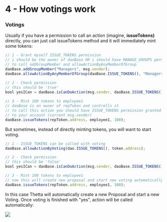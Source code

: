 # 4 - How votings work

### Votings

Usually if you have a permission to call an action \(imagine, **issueTokens\)** directly, you can just call issueTokens method and it will immediately mint some tokens:

```javascript
// 1 - Grant myself ISSUE_TOKENS permission
// i should be the owner of daoBase OR i should have MANAGE_GROUPS permission
// to call addGroupMember and allowActionByAnyMemberOfGroup
daoBase.addGroupMember("Managers", msg.sender);
daoBase.allowActionByAnyMemberOfGroup(daoBase.ISSUE_TOKENS(), "Managers");

// 2 - Check permission 
// this should be 'true'
bool yesICan = daoBase.isCanDoAction(msg.sender, daoBase.ISSUE_TOKENS());
 
// 3 - Mint 100 tokens to employee1
// daoBase is an owner of repToken and controlls it
// to call this action you should have ISSUE_TOKENS permission granted
// to your account (current msg.sender)
daoBase.issueTokens(repToken.address, employee1, 100);
```

But sometimes, instead of directly minting tokens, you will want to start voting.

```javascript
// 1 - ISSUE_TOKENS can be called with voting
daoBase.allowActionByVoting(dao.ISSUE_TOKENS(), token.address);

// 2 - Check permission 
// this should be 'false'
bool yesICan = daoBase.isCanDoAction(msg.sender, daoBase.ISSUE_TOKENS());

// 3 - Mint 100 tokens to employee1
// now this will create new proposal and start new voting automatically
daoBase.issueTokens(repToken.address, employee1, 100);
```

In this case Thetta will automatically create a new Proposal and start a new Voting. Once voting is finished with "yes", action will be called automatically:

![](https://lh6.googleusercontent.com/LDt350Tq8oWYWtUMVBqR6fS_8uA2aHd9VncFhKSVryFuhmdf5d1ivfluON2KDb_IiW1JNwEj7ORb7-jvIYA-6uiI0puC3D7vHOJ8Y1txAEjQW_5FX8lELOA-fJ_RXq18UUMGPqGU)



